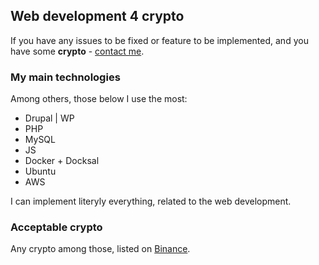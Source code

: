 ## Web development 4 crypto

If you have any issues to be fixed or feature to be implemented, and you have some **crypto** - [contact me](mailto:drupal2crypto@ukr.net).

### My main technologies

Among others, those below I use the most:

- Drupal | WP
- PHP
- MySQL
- JS
- Docker + Docksal
- Ubuntu
- AWS

I can implement literyly everything, related to the web development.

### Acceptable crypto

Any crypto among those, listed on [Binance](https://www.binance.com/).
